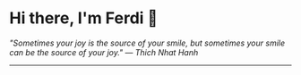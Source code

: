 <h1>Hi there, I'm Ferdi 👋</h1>

<p><em>
  "Sometimes your joy is the source of your smile, but sometimes your smile can be the source of your joy." — Thich Nhat Hanh
</em></p>

---
